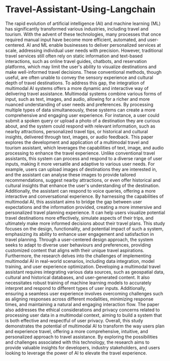 # Travel-Assistant-Using-Langchain
The rapid evolution of artificial intelligence (AI) and machine learning (ML) has significantly transformed various industries, including travel and tourism. With the advent of these technologies, many processes that once required manual input have become more efficient, automated, and user-centered. AI and ML enable businesses to deliver personalized services at scale, addressing individual user needs with precision. However, traditional travel services still often rely on static information and text-based interactions, such as online travel guides, chatbots, and reservation platforms, which may limit the user's ability to visualize destinations and make well-informed travel decisions. These conventional methods, though useful, are often unable to convey the sensory experience and cultural depth of travel destinations.
To address this gap, the integration of multimodal AI systems offers a more dynamic and interactive way of delivering travel assistance. Multimodal systems combine various forms of input, such as text, images, and audio, allowing for a richer and more nuanced understanding of user needs and preferences. By processing multiple types of data simultaneously, these systems can create a more comprehensive and engaging user experience. For instance, a user could submit a spoken query or upload a photo of a destination they are curious about, and the system could respond with relevant information, such as nearby attractions, personalized travel tips, or historical and cultural insights, delivered through text, images, or audio feedback.
This paper explores the development and application of a multimodal travel and tourism assistant, which leverages the capabilities of text, image, and audio processing to enhance the travel experience. Unlike conventional travel assistants, this system can process and respond to a diverse range of user inputs, making it more versatile and adaptive to various user needs. For example, users can upload images of destinations they are interested in, and the assistant can analyse these images to provide tailored recommendations, suggest nearby attractions, or even offer historical and cultural insights that enhance the user's understanding of the destination. Additionally, the assistant can respond to voice queries, offering a more interactive and conversational experience.
By harnessing the capabilities of multimodal AI, this assistant aims to bridge the gap between user expectations and the information provided, creating a more immersive and personalized travel planning experience. It can help users visualize potential travel destinations more effectively, simulate aspects of their trips, and ultimately make more informed decisions about their travel plans. This study focuses on the design, functionality, and potential impact of such a system, emphasizing its ability to enhance user engagement and satisfaction in travel planning. Through a user-centered design approach, the system seeks to adapt to diverse user behaviours and preferences, providing customized content that aligns with their unique travel aspirations.
Furthermore, the research delves into the challenges of implementing multimodal AI in real-world scenarios, including data integration, model training, and user experience optimization. Developing a multimodal travel assistant requires integrating various data sources, such as geospatial data, cultural and historical databases, and user-generated content. It also necessitates robust training of machine learning models to accurately interpret and respond to different types of user inputs. Additionally, ensuring a seamless user experience involves overcoming challenges such as aligning responses across different modalities, minimizing response times, and maintaining a natural and engaging interaction flow. The paper also addresses the ethical considerations and privacy concerns related to processing user data in a multimodal context, aiming to build a system that is both effective and respectful of user privacy.
Overall, this study demonstrates the potential of multimodal AI to transform the way users plan and experience travel, offering a more comprehensive, intuitive, and personalized approach to travel assistance. By exploring the possibilities and challenges associated with this technology, the research aims to provide valuable insights for developers, industry stakeholders, and users looking to leverage the power of AI to elevate the travel experience.
 
